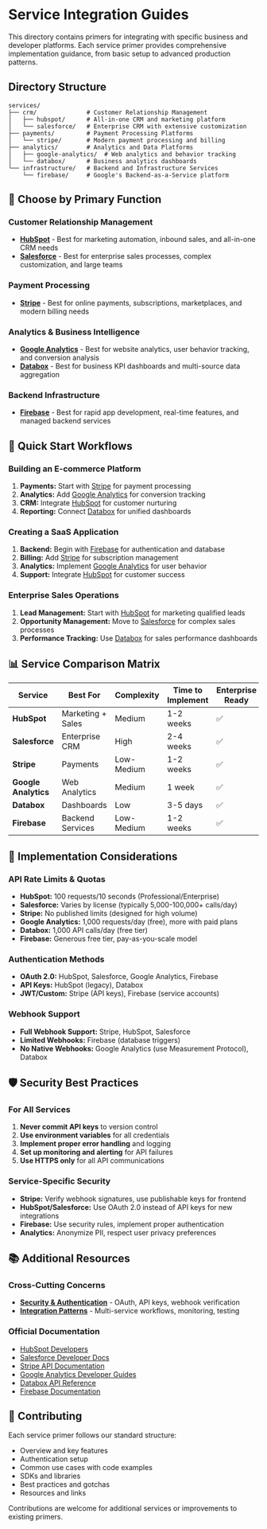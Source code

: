 # Service Integration Guides

This directory contains primers for integrating with specific business and developer platforms. Each service primer provides comprehensive implementation guidance, from basic setup to advanced production patterns.

## Directory Structure

```
services/
├── crm/              # Customer Relationship Management
│   ├── hubspot/      # All-in-one CRM and marketing platform
│   └── salesforce/   # Enterprise CRM with extensive customization
├── payments/         # Payment Processing Platforms
│   └── stripe/       # Modern payment processing and billing
├── analytics/        # Analytics and Data Platforms
│   ├── google-analytics/  # Web analytics and behavior tracking
│   └── databox/      # Business analytics dashboards
└── infrastructure/   # Backend and Infrastructure Services
    └── firebase/     # Google's Backend-as-a-Service platform
```

## 🎯 Choose by Primary Function

### Customer Relationship Management
- **[HubSpot](./crm/hubspot/primer.md)** - Best for marketing automation, inbound sales, and all-in-one CRM needs
- **[Salesforce](./crm/salesforce/primer.md)** - Best for enterprise sales processes, complex customization, and large teams

### Payment Processing
- **[Stripe](./payments/stripe/primer.md)** - Best for online payments, subscriptions, marketplaces, and modern billing needs

### Analytics & Business Intelligence
- **[Google Analytics](./analytics/google-analytics/primer.md)** - Best for website analytics, user behavior tracking, and conversion analysis
- **[Databox](./analytics/databox/primer.md)** - Best for business KPI dashboards and multi-source data aggregation

### Backend Infrastructure
- **[Firebase](./infrastructure/firebase/primer.md)** - Best for rapid app development, real-time features, and managed backend services

## 🚀 Quick Start Workflows

### Building an E-commerce Platform
1. **Payments:** Start with [Stripe](./payments/stripe/primer.md) for payment processing
2. **Analytics:** Add [Google Analytics](./analytics/google-analytics/primer.md) for conversion tracking
3. **CRM:** Integrate [HubSpot](./crm/hubspot/primer.md) for customer nurturing
4. **Reporting:** Connect [Databox](./analytics/databox/primer.md) for unified dashboards

### Creating a SaaS Application
1. **Backend:** Begin with [Firebase](./infrastructure/firebase/primer.md) for authentication and database
2. **Billing:** Add [Stripe](./payments/stripe/primer.md) for subscription management
3. **Analytics:** Implement [Google Analytics](./analytics/google-analytics/primer.md) for user behavior
4. **Support:** Integrate [HubSpot](./crm/hubspot/primer.md) for customer success

### Enterprise Sales Operations
1. **Lead Management:** Start with [HubSpot](./crm/hubspot/primer.md) for marketing qualified leads
2. **Opportunity Management:** Move to [Salesforce](./crm/salesforce/primer.md) for complex sales processes
3. **Performance Tracking:** Use [Databox](./analytics/databox/primer.md) for sales performance dashboards

## 📊 Service Comparison Matrix

| Service | Best For | Complexity | Time to Implement | Enterprise Ready |
|---------|----------|------------|------------------|------------------|
| **HubSpot** | Marketing + Sales | Medium | 1-2 weeks | ✅ |
| **Salesforce** | Enterprise CRM | High | 2-4 weeks | ✅ |
| **Stripe** | Payments | Low-Medium | 1-2 weeks | ✅ |
| **Google Analytics** | Web Analytics | Medium | 1 week | ✅ |
| **Databox** | Dashboards | Low | 3-5 days | ✅ |
| **Firebase** | Backend Services | Low-Medium | 1-2 weeks | ✅ |

## 🔧 Implementation Considerations

### API Rate Limits & Quotas
- **HubSpot:** 100 requests/10 seconds (Professional/Enterprise)
- **Salesforce:** Varies by license (typically 5,000-100,000+ calls/day)
- **Stripe:** No published limits (designed for high volume)
- **Google Analytics:** 1,000 requests/day (free), more with paid plans
- **Databox:** 1,000 API calls/day (free tier)
- **Firebase:** Generous free tier, pay-as-you-scale model

### Authentication Methods
- **OAuth 2.0:** HubSpot, Salesforce, Google Analytics, Firebase
- **API Keys:** HubSpot (legacy), Databox
- **JWT/Custom:** Stripe (API keys), Firebase (service accounts)

### Webhook Support
- **Full Webhook Support:** Stripe, HubSpot, Salesforce
- **Limited Webhooks:** Firebase (database triggers)
- **No Native Webhooks:** Google Analytics (use Measurement Protocol), Databox

## 🛡️ Security Best Practices

### For All Services
1. **Never commit API keys** to version control
2. **Use environment variables** for all credentials
3. **Implement proper error handling** and logging
4. **Set up monitoring and alerting** for API failures
5. **Use HTTPS only** for all API communications

### Service-Specific Security
- **Stripe:** Verify webhook signatures, use publishable keys for frontend
- **HubSpot/Salesforce:** Use OAuth 2.0 instead of API keys for new integrations
- **Firebase:** Use security rules, implement proper authentication
- **Analytics:** Anonymize PII, respect user privacy preferences

## 📚 Additional Resources

### Cross-Cutting Concerns
- **[Security & Authentication](../security/)** - OAuth, API keys, webhook verification
- **[Integration Patterns](../patterns/)** - Multi-service workflows, monitoring, testing

### Official Documentation
- [HubSpot Developers](https://developers.hubspot.com/)
- [Salesforce Developer Docs](https://developer.salesforce.com/)
- [Stripe API Documentation](https://stripe.com/docs/api)
- [Google Analytics Developer Guides](https://developers.google.com/analytics)
- [Databox API Reference](https://databox.com/developers/)
- [Firebase Documentation](https://firebase.google.com/docs)

## 🤝 Contributing

Each service primer follows our standard structure:
- Overview and key features
- Authentication setup
- Common use cases with code examples
- SDKs and libraries
- Best practices and gotchas
- Resources and links

Contributions are welcome for additional services or improvements to existing primers.